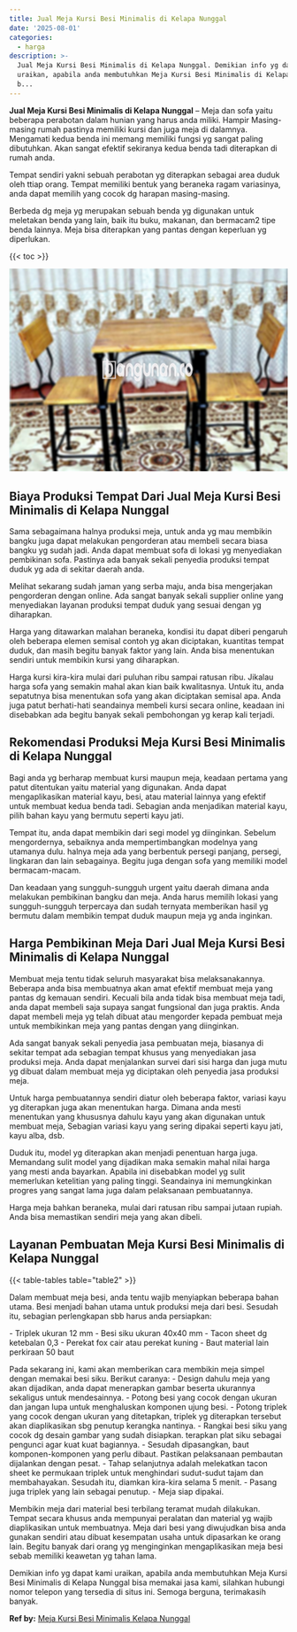 ```yaml
---
title: Jual Meja Kursi Besi Minimalis di Kelapa Nunggal
date: '2025-08-01'
categories:
  - harga
description: >-
  Jual Meja Kursi Besi Minimalis di Kelapa Nunggal. Demikian info yg dapat kami
  uraikan, apabila anda membutuhkan Meja Kursi Besi Minimalis di Kelapa Nunggal
  b...
---
```


**Jual Meja Kursi Besi Minimalis di Kelapa Nunggal** – Meja dan sofa yaitu beberapa perabotan dalam hunian yang harus anda miliki. Hampir Masing-masing rumah pastinya memiliki kursi dan juga meja di dalamnya. Mengamati kedua benda ini memang memiliki fungsi yg sangat paling dibutuhkan. Akan sangat efektif sekiranya kedua benda tadi diterapkan di rumah anda.

Tempat sendiri yakni sebuah perabotan yg diterapkan sebagai area duduk oleh ttiap orang. Tempat memiliki bentuk yang beraneka ragam variasinya, anda dapat memilih yang cocok dg harapan masing-masing.

Berbeda dg meja yg merupakan sebuah benda yg digunakan untuk meletakan benda yang lain, baik itu buku, makanan, dan bermacam2 tipe benda lainnya. Meja bisa diterapkan yang pantas dengan keperluan yg diperlukan.

{{< toc >}}

![Jual Meja Kursi Besi Minimalis di Kelapa Nunggal](/images/jual-meja-besi-murah08.png)

## Biaya Produksi Tempat Dari Jual Meja Kursi Besi Minimalis di Kelapa Nunggal

Sama sebagaimana halnya produksi meja, untuk anda yg mau membikin bangku juga dapat melakukan pengorderan atau membeli secara biasa bangku yg sudah jadi. Anda dapat membuat sofa di lokasi yg menyediakan pembikinan sofa. Pastinya ada banyak sekali penyedia produksi tempat duduk yg ada di sekitar daerah anda.

Melihat sekarang sudah jaman yang serba maju, anda bisa mengerjakan pengorderan dengan online. Ada sangat banyak sekali supplier online yang menyediakan layanan produksi tempat duduk yang sesuai dengan yg diharapkan.

Harga yang ditawarkan malahan beraneka, kondisi itu dapat diberi pengaruh oleh beberapa elemen semisal contoh yg akan diciptakan, kuantitas tempat duduk, dan masih begitu banyak faktor yang lain. Anda bisa menentukan sendiri untuk membikin kursi yang diharapkan.

Harga kursi kira-kira mulai dari puluhan ribu sampai ratusan ribu. Jikalau harga sofa yang semakin mahal akan kian baik kwalitasnya. Untuk itu, anda sepatutnya bisa menentukan sofa yang akan diciptakan semisal apa. Anda juga patut berhati-hati seandainya membeli kursi secara online, keadaan ini disebabkan ada begitu banyak sekali pembohongan yg kerap kali terjadi.

## Rekomendasi Produksi Meja Kursi Besi Minimalis di Kelapa Nunggal

Bagi anda yg berharap membuat kursi maupun meja, keadaan pertama yang patut ditentukan yaitu material yang digunakan. Anda dapat mengaplikasikan material kayu, besi, atau material lainnya yang efektif untuk membuat kedua benda tadi. Sebagian anda menjadikan material kayu, pilih bahan kayu yang bermutu seperti kayu jati.

Tempat itu, anda dapat membikin dari segi model yg diinginkan. Sebelum mengordernya, sebaiknya anda mempertimbangkan modelnya yang utamanya dulu. halnya meja ada yang berbentuk persegi panjang, persegi, lingkaran dan lain sebagainya. Begitu juga dengan sofa yang memiliki model bermacam-macam.

Dan keadaan yang sungguh-sungguh urgent yaitu daerah dimana anda melakukan pembikinan bangku dan meja. Anda harus memilih lokasi yang sungguh-sungguh terpercaya dan sudah ternyata memberikan hasil yg bermutu dalam membikin tempat duduk maupun meja yg anda inginkan.

## Harga Pembikinan Meja Dari Jual Meja Kursi Besi Minimalis di Kelapa Nunggal

Membuat meja tentu tidak seluruh masyarakat bisa melaksanakannya. Beberapa anda bisa membuatnya akan amat efektif membuat meja yang pantas dg kemauan sendiri. Kecuali bila anda tidak bisa membuat meja tadi, anda dapat membeli saja supaya sangat fungsional dan juga praktis. Anda dapat membeli meja yg telah dibuat atau mengorder kepada pembuat meja untuk membikinkan meja yang pantas dengan yang diinginkan.

Ada sangat banyak sekali penyedia jasa pembuatan meja, biasanya di sekitar tempat ada sebagian tempat khusus yang menyediakan jasa produksi meja. Anda dapat menjalankan survei dari sisi harga dan juga mutu yg dibuat dalam membuat meja yg diciptakan oleh penyedia jasa produksi meja.

Untuk harga pembuatannya sendiri diatur oleh beberapa faktor, variasi kayu yg diterapkan juga akan menentukan harga. Dimana anda mesti menentukan yang khususnya dahulu kayu yang akan digunakan untuk membuat meja, Sebagian variasi kayu yang sering dipakai seperti kayu jati, kayu alba, dsb.

Duduk itu, model yg diterapkan akan menjadi penentuan harga juga. Memandang sulit model yang dijadikan maka semakin mahal nilai harga yang mesti anda bayarkan. Apabila ini disebabkan model yg sulit memerlukan ketelitian yang paling tinggi. Seandainya ini memungkinkan progres yang sangat lama juga dalam pelaksanaan pembuatannya.

Harga meja bahkan beraneka, mulai dari ratusan ribu sampai jutaan rupiah. Anda bisa memastikan sendiri meja yang akan dibeli.

## Layanan Pembuatan Meja Kursi Besi Minimalis di Kelapa Nunggal

{{< table-tables table="table2" >}}

Dalam membuat meja besi, anda tentu wajib menyiapkan beberapa bahan utama. Besi menjadi bahan utama untuk produksi meja dari besi. Sesudah itu, sebagian perlengkapan sbb harus anda persiapkan:

\- Triplek ukuran 12 mm - Besi siku ukuran 40x40 mm - Tacon sheet dg ketebalan 0,3 - Perekat fox cair atau perekat kuning - Baut material lain perkiraan 50 baut

Pada sekarang ini, kami akan memberikan cara membikin meja simpel dengan memakai besi siku. Berikut caranya: - Design dahulu meja yang akan dijadikan, anda dapat menerapkan gambar beserta ukurannya sekaligus untuk mendesainnya. - Potong besi yang cocok dengan ukuran dan jangan lupa untuk menghaluskan komponen ujung besi. - Potong triplek yang cocok dengan ukuran yang ditetapkan, triplek yg diterapkan tersebut akan diaplikasikan sbg penutup kerangka nantinya. - Rangkai besi siku yang cocok dg desain gambar yang sudah disiapkan. terapkan plat siku sebagai pengunci agar kuat kuat bagiannya. - Sesudah dipasangkan, baut komponen-komponen yang perlu dibaut. Pastikan pelaksanaan pembautan dijalankan dengan pesat. - Tahap selanjutnya adalah melekatkan tacon sheet ke permukaan triplek untuk menghindari sudut-sudut tajam dan membahayakan. Sesudah itu, diamkan kira-kira selama 5 menit. - Pasang juga triplek yang lain sebagai penutup. - Meja siap dipakai.

Membikin meja dari material besi terbilang teramat mudah dilakukan. Tempat secara khusus anda mempunyai peralatan dan material yg wajib diaplikasikan untuk membuatnya. Meja dari besi yang diwujudkan bisa anda gunakan sendiri atau dibuat kesempatan usaha untuk dipasarkan ke orang lain. Begitu banyak dari orang yg menginginkan mengaplikasikan meja besi sebab memiliki keawetan yg tahan lama.

Demikian info yg dapat kami uraikan, apabila anda membutuhkan Meja Kursi Besi Minimalis di Kelapa Nunggal bisa memakai jasa kami, silahkan hubungi nomor telepon yang tersedia di situs ini. Semoga berguna, terimakasih banyak.

**Ref by:** [Meja Kursi Besi Minimalis Kelapa Nunggal](https://id.wikipedia.org/wiki/Meja)
